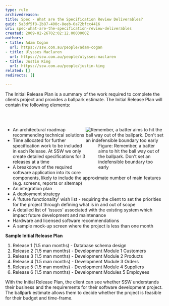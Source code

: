 ```yaml
---
type: rule
archivedreason: 
title: Spec - What are the Specification Review Deliverables?
guid: 5a3df5f8-2b87-400c-8eeb-6a72bfcc4416
uri: spec-what-are-the-specification-review-deliverables
created: 2009-02-26T02:02:12.0000000Z
authors:
- title: Adam Cogan
  url: https://ssw.com.au/people/adam-cogan
- title: Ulysses Maclaren
  url: https://ssw.com.au/people/ulysses-maclaren
- title: Justin King
  url: https://ssw.com.au/people/justin-king
related: []
redirects: []

---
```



<p>The Initial Release Plan is a summary of the work required to complete the clients project and provides a ballpark estimate. The Initial Release Plan will contain the following elements&#58; </p>
<br><excerpt class='endintro'></excerpt><br>
<dl style="width&#58;249px;float&#58;right;clear&#58;both;" class="image">
<dt><img class="ms-rteCustom-ImageArea" border="0" alt="Remember, a batter aims to hit the ball way out of the ballpark. Don't set an indefensible boundary too early" src="/Standards/Management/RulesToBetterProjectManagement/PublishingImages/ProjectManagement_BallPark_Catch.jpg" /></dt>
<dd><span class="ms-rteCustom-FigureNormal">Figure&#58; Remember, a batter aims to hit the ball way out of the ballpark. Don't set an indefensible boundary too early</span></dd></dl>
<ul>
<li>An architectural roadmap recommending technical solutions</li>
<li>Time allocated for further specification work to be included in each Release. At SSW we only create detailed specifications for 3 releases at a time</li>
<li>A breakdown of the required software application into its core components, likely to include the approximate number of main features (e.g. screens, reports or sitemap)</li>
<li>An integration plan</li>
<li>A deployment strategy</li>
<li>A 'future functionality' wish list - requiring the client to set the priorities for the project through defining what is in and out of scope</li>
<li>A detailed list of 'issues' associated with the existing system which impact future development and maintenance</li>
<li>Hardware and licensed software recommendations</li>
<li>A sample mock-up screen where the project is less than one month</li></ul>
<p><strong>Sample Initial Release Plan</strong> </p>
<ol>
<li>Release&#160;1 (1.5 man months) - Database schema design</li>
<li>Release&#160;2 (1.5 man months) - Development Module 1 Customers</li>
<li>Release&#160;3 (1.5 man months) - Development Module 2 Products</li>
<li>Release&#160;4 (1.5 man months) - Development Module 3 Orders</li>
<li>Release&#160;5 (1.5 man months) - Development Module 4 Suppliers</li>
<li>Release&#160;6 (1.5 man months) - Development Modules 5 Employees</li></ol>
<p>With the Initial Release Plan, the client can see whether SSW understands their business and the requirements for their software development project. The ballpark estimate allows them to decide whether the project is feasible for their budget and time-frame. </p>
<p>&#160;</p>



